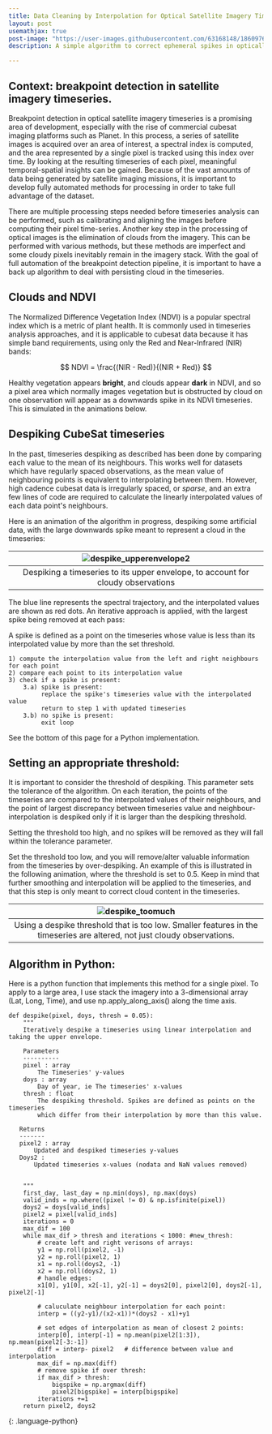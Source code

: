 ```yaml
---
title: Data Cleaning by Interpolation for Optical Satellite Imagery Timeseries
layout: post
usemathjax: true
post-image: "https://user-images.githubusercontent.com/63168148/186097612-0c4c06d0-09df-4e83-b4fe-889eccd94588.gif"
description: A simple algorithm to correct ephemeral spikes in optically-derived spectral trajectories

---
```


## Context: breakpoint detection in satellite imagery timeseries.
Breakpoint detection in optical satellite imagery timeseries is a promising area of development, especially with the rise of commercial cubesat
imaging platforms such as Planet. In this process, a series of satellite images is acquired over an area of interest, a spectral index is computed, and the area represented by a single pixel is tracked using this index over time. By looking at the resulting timeseries of each pixel, meaningful temporal-spatial insights can be gained. Because of the vast amounts of data being generated by satellite imaging missions, it is important to develop fully automated methods for processing in order to take full advantage of the dataset.

There are multiple processing steps needed before timeseries analysis can be performed, such as calibrating and aligning the images before computing their pixel time-series. Another key step in the processing of optical images is the elimination of clouds from the imagery. This can be performed with various methods, but these methods are imperfect and some cloudy pixels inevitably remain in the imagery stack. With the goal of full automation of the breakpoint detection pipeline, it is important to have a back up algorithm to deal with persisting cloud in the timeseries.

## Clouds and NDVI
The Normalized Difference Vegetation Index (NDVI) is a popular spectral index which is a metric of plant health. It is commonly used in timeseries analysis approaches, and it is applicable to cubesat data because it has simple band requirements, using only the Red and Near-Infrared (NIR) bands:

$$ NDVI =  \frac{(NIR - Red)}{(NIR + Red)} $$

Healthy vegetation appears **bright**, and clouds appear **dark** in NDVI, and so a pixel area which normally images vegetation but is obstructed by cloud on one observation will appear as a downwards spike in its NDVI timeseries. This is simulated in the animations below.

## Despiking CubeSat timeseries
In the past, timeseries despiking as described has been done by comparing each value to the mean of its neighbours. This works well for datasets which have regularly spaced observations, as the mean value of neighbouring points is equivalent to interpolating between them. However, high cadence cubesat data is irregularly spaced, or _sparse_, and an extra few lines of code are required to calculate the linearly interpolated values of each data point's neighbours.

Here is an animation of the algorithm in progress, despiking some artificial data, with the large downwards spike meant to represent a cloud in the timeseries:

|![despike_upperenvelope2](https://user-images.githubusercontent.com/63168148/186097612-0c4c06d0-09df-4e83-b4fe-889eccd94588.gif)|
|:--:|
|Despiking a timeseries to its upper envelope, to account for cloudy observations|

The blue line represents the spectral trajectory, and the interpolated values are shown as red dots. An iterative approach is applied, with the largest spike being removed at each pass:

A spike is defined as a point on the timeseries whose value is less than its interpolated value by more than the set threshold. 

    1) compute the interpolation value from the left and right neighbours for each point
    2) compare each point to its interpolation value
    3) check if a spike is present:
        3.a) spike is present:
             replace the spike's timeseries value with the interpolated value
             return to step 1 with updated timeseries
        3.b) no spike is present:
             exit loop

See the bottom of this page for a Python implementation.

## Setting an appropriate threshold:

It is important to consider the threshold of despiking. This parameter sets the tolerance of the algorithm. On each iteration, the points of the timeseries are compared to the interpolated values of their neighbours, and the point of largest discrepancy between timeseries value and neighbour-interpolation is despiked only if it is larger than the despiking threshold. 

Setting the threshold too high, and no spikes will be removed as they will fall within the tolerance parameter.

Set the threshold too low, and you will remove/alter valuable information from the timeseries by over-despiking. An example of this is illustrated in the following animation, where the threshold is set to 0.5. Keep in mind that further smoothing and interpolation will be applied to the timeseries, and that this step is only meant to correct cloud content in the timeseries.

|![despike_toomuch](https://user-images.githubusercontent.com/63168148/186097661-cdd028ef-6a51-48c1-bb4b-7bf5b9f4ce85.gif)|
|:--:|
| Using a despike threshold that is too low. Smaller features in the timeseries are altered, not just cloudy observations. | 

## Algorithm in Python:

Here is a python function that implements this method for a single pixel. To apply to a large area, I use stack the imagery into a 3-dimensional array (Lat, Long, Time), and use np.apply_along_axis() along the time axis.

~~~
def despike(pixel, doys, thresh = 0.05):
    """
    Iteratively despike a timeseries using linear interpolation and taking the upper envelope.
    
    Parameters
    ----------
    pixel : array
        The Timeseries' y-values
    doys : array
        Day of year, ie The timeseries' x-values
    thresh : float
        The despiking threshold. Spikes are defined as points on the timeseries
        which differ from their interpolation by more than this value.
        
   Returns
   -------
   pixel2 : array
       Updated and despiked timeseries y-values
   Doys2 : 
       Updated timeseries x-values (nodata and NaN values removed)
        
        
    """
    first_day, last_day = np.min(doys), np.max(doys)
    valid_inds = np.where((pixel != 0) & np.isfinite(pixel))
    doys2 = doys[valid_inds]
    pixel2 = pixel[valid_inds]
    iterations = 0
    max_dif = 100
    while max_dif > thresh and iterations < 1000: #new_thresh:
        # create left and right verisons of arrays:
        y1 = np.roll(pixel2, -1)
        y2 = np.roll(pixel2, 1)
        x1 = np.roll(doys2, -1)
        x2 = np.roll(doys2, 1)
        # handle edges:
        x1[0], y1[0], x2[-1], y2[-1] = doys2[0], pixel2[0], doys2[-1], pixel2[-1] 

        # caluculate neighbour interpolation for each point:
        interp = ((y2-y1)/(x2-x1))*(doys2 - x1)+y1
        
        # set edges of interpolation as mean of closest 2 points:
        interp[0], interp[-1] = np.mean(pixel2[1:3]), np.mean(pixel2[-3:-1])
        diff = interp- pixel2   # difference between value and interpolation
        max_dif = np.max(diff)
        # remove spike if over thresh:
        if max_dif > thresh:
            bigspike = np.argmax(diff)
            pixel2[bigspike] = interp[bigspike]
        iterations +=1
    return pixel2, doys2
~~~
{: .language-python}

